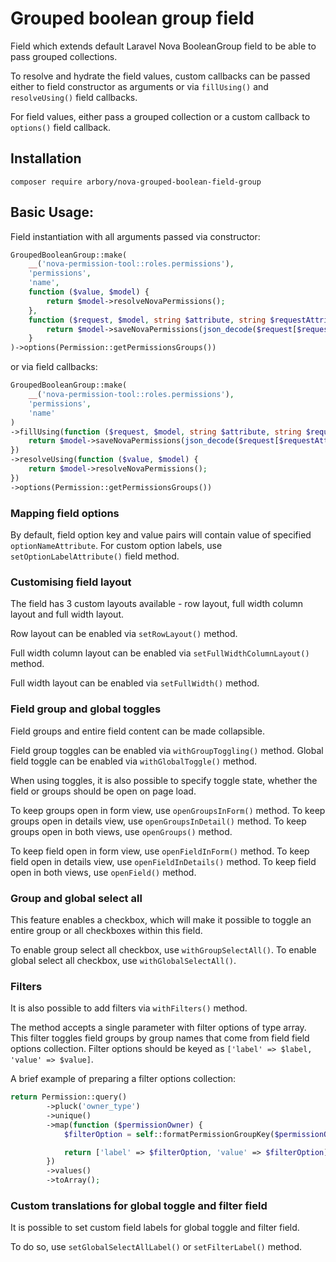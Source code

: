 # Grouped boolean group field

Field which extends default Laravel Nova BooleanGroup field to be able to pass grouped collections.

To resolve and hydrate the field values, custom callbacks can be passed either to field constructor as arguments
or via ```fillUsing()``` and ```resolveUsing()``` field callbacks. 

For field values, either pass a grouped collection or a custom callback to ```options()``` field callback.

## Installation

```composer require arbory/nova-grouped-boolean-field-group```

## Basic Usage:

Field instantiation with all arguments passed via constructor:
```php
GroupedBooleanGroup::make(
    __('nova-permission-tool::roles.permissions'),
    'permissions',
    'name',
    function ($value, $model) {
        return $model->resolveNovaPermissions();
    },
    function ($request, $model, string $attribute, string $requestAttribute) {
        return $model->saveNovaPermissions(json_decode($request[$requestAttribute], true));
    }
)->options(Permission::getPermissionsGroups())
```

or via field callbacks:

```php
GroupedBooleanGroup::make(
    __('nova-permission-tool::roles.permissions'),
    'permissions',
    'name'
)
->fillUsing(function ($request, $model, string $attribute, string $requestAttribute) {
    return $model->saveNovaPermissions(json_decode($request[$requestAttribute], true));
})
->resolveUsing(function ($value, $model) {
    return $model->resolveNovaPermissions();
})
->options(Permission::getPermissionsGroups())
```

### Mapping field options

By default, field option key and value pairs will contain value of specified ```optionNameAttribute```. 
For custom option labels, use ```setOptionLabelAttribute()``` field method. 

### Customising field layout

The field has 3 custom layouts available - row layout, full width column layout and full width layout.

Row layout can be enabled via ```setRowLayout()``` method.

Full width column layout can be enabled via ```setFullWidthColumnLayout()``` method.

Full width layout can be enabled via ```setFullWidth()``` method.

### Field group and global toggles

Field groups and entire field content can be made collapsible. 

Field group toggles can be enabled via ```withGroupToggling()``` method. Global field toggle can be enabled via ```withGlobalToggle()``` method.

When using toggles, it is also possible to specify toggle state, whether the field or groups should be open on page load.

To keep groups open in form view, use ```openGroupsInForm()``` method.
To keep groups open in details view, use ```openGroupsInDetail()``` method.
To keep groups open in both views, use ```openGroups()``` method.

To keep field open in form view, use ```openFieldInForm()``` method. 
To keep field open in details view, use ```openFieldInDetails()``` method. 
To keep field open in both views, use ```openField()``` method. 

### Group and global select all

This feature enables a checkbox, which will make it possible to toggle an entire group or all checkboxes within this field.

To enable group select all checkbox, use ```withGroupSelectAll()```.
To enable global select all checkbox, use ```withGlobalSelectAll()```.

### Filters

It is also possible to add filters via ```withFilters()``` method.

The method accepts a single parameter with filter options of type array. 
This filter toggles field groups by group names that come from field field options collection. 
Filter options should be keyed as ```['label' => $label, 'value' => $value]```. 

A brief example of preparing a filter options collection:

```php
return Permission::query()
        ->pluck('owner_type')
        ->unique()
        ->map(function ($permissionOwner) {
            $filterOption = self::formatPermissionGroupKey($permissionOwner);

            return ['label' => $filterOption, 'value' => $filterOption];
        })
        ->values()
        ->toArray();
```

### Custom translations for global toggle and filter field

It is possible to set custom field labels for global toggle and filter field.

To do so, use ```setGlobalSelectAllLabel()``` or ```setFilterLabel()``` method.